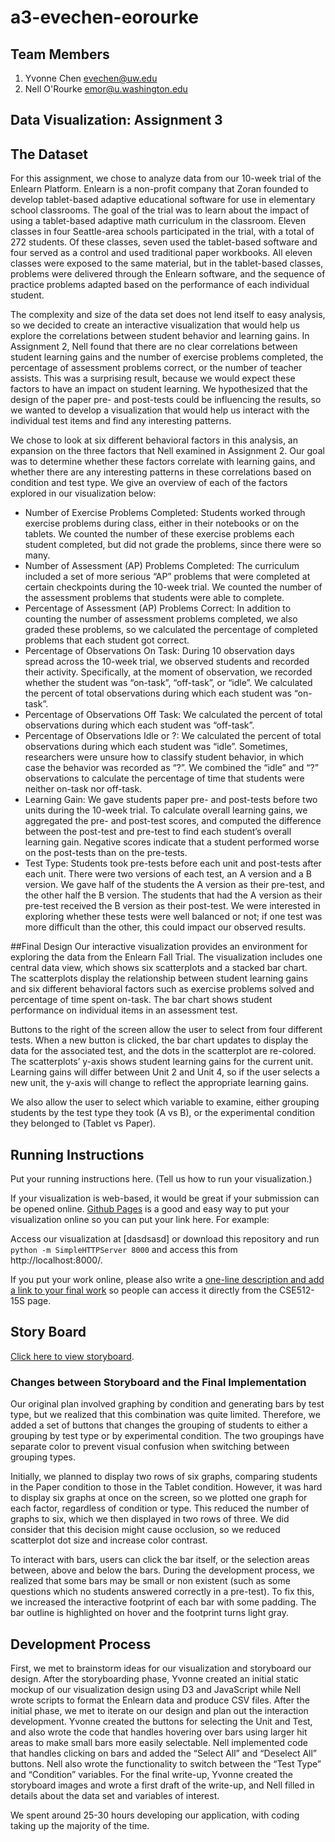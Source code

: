a3-evechen-eorourke
===============

## Team Members

1. Yvonne Chen evechen@uw.edu
2. Nell O'Rourke emor@u.washington.edu

## Data Visualization: Assignment 3

## The DatasetFor this assignment, we chose to analyze data from our 10-week trial of the Enlearn Platform.  Enlearn is a non-profit company that Zoran founded to develop tablet-based adaptive educational software for use in elementary school classrooms.  The goal of the trial was to learn about the impact of using a tablet-based adaptive math curriculum in the classroom.  Eleven classes in four Seattle-area schools participated in the trial, with a total of 272 students.  Of these classes, seven used the tablet-based software and four served as a control and used traditional paper workbooks.  All eleven classes were exposed to the same material, but in the tablet-based classes, problems were delivered through the Enlearn software, and the sequence of practice problems adapted based on the performance of each individual student.The complexity and size of the data set does not lend itself to easy analysis, so we decided to create an interactive visualization that would help us explore the correlations between student behavior and learning gains.  In Assignment 2, Nell found that there are no clear correlations between student learning gains and the number of exercise problems completed, the percentage of assessment problems correct, or the number of teacher assists.  This was a surprising result, because we would expect these factors to have an impact on student learning.  We hypothesized that the design of the paper pre- and post-tests could be influencing the results, so we wanted to develop a visualization that would help us interact with the individual test items and find any interesting patterns.We chose to look at six different behavioral factors in this analysis, an expansion on the three factors that Nell examined in Assignment 2.  Our goal was to determine whether these factors correlate with learning gains, and whether there are any interesting patterns in these correlations based on condition and test type.  We give an overview of each of the factors explored in our visualization below:

- Number of Exercise Problems Completed: Students worked through exercise problems during class, either in their notebooks or on the tablets. We counted the number of these exercise problems each student completed, but did not grade the problems, since there were so many.- Number of Assessment (AP) Problems Completed: The curriculum included a set of more serious “AP” problems that were completed at certain checkpoints during the 10-week trial. We counted the number of the assessment problems that students were able to complete.- Percentage of Assessment (AP) Problems Correct: In addition to counting the number of assessment problems completed, we also graded these problems, so we calculated the percentage of completed problems that each student got correct.- Percentage of Observations On Task: During 10 observation days spread across the 10-week trial, we observed students and recorded their activity.  Specifically, at the moment of observation, we recorded whether the student was “on-task”, “off-task”, or “idle”. We calculated the percent of total observations during which each student was “on-task”. - Percentage of Observations Off Task: We calculated the percent of total observations during which each student was “off-task”. - Percentage of Observations Idle or ?: We calculated the percent of total observations during which each student was “idle”.  Sometimes, researchers were unsure how to classify student behavior, in which case the behavior was recorded as “?”. We combined the “idle” and “?” observations to calculate the percentage of time that students were neither on-task nor off-task.- Learning Gain: We gave students paper pre- and post-tests before two units during the 10-week trial. To calculate overall learning gains, we aggregated the pre- and post-test scores, and computed the difference between the post-test and pre-test to find each student’s overall learning gain. Negative scores indicate that a student performed worse on the post-tests than on the pre-tests.- Test Type: Students took pre-tests before each unit and post-tests after each unit. There were two versions of each test, an A version and a B version.  We gave half of the students the A version as their pre-test, and the other half the B version.  The students that had the A version as their pre-test received the B version as their post-test.  We were interested in exploring whether these tests were well balanced or not; if one test was more difficult than the other, this could impact our observed results.

##Final DesignOur interactive visualization provides an environment for exploring the data from the Enlearn Fall Trial.  The visualization includes one central data view, which shows six scatterplots and a stacked bar chart.  The scatterplots display the relationship between student learning gains and six different behavioral factors such as exercise problems solved and percentage of time spent on-task. The bar chart shows student performance on individual items in an assessment test.Buttons to the right of the screen allow the user to select from four different tests. When a new button is clicked, the bar chart updates to display the data for the associated test, and the dots in the scatterplot are re-colored.  The scatterplots’ y-axis shows student learning gains for the current unit.  Learning gains will differ between Unit 2 and Unit 4, so if the user selects a new unit, the y-axis will change to reflect the appropriate learning gains.We also allow the user to select which variable to examine, either grouping students by the test type they took (A vs B), or the experimental condition they belonged to (Tablet vs Paper).

## Running Instructions

Put your running instructions here. (Tell us how to run your visualization.) 

If your visualization is web-based,  it would be great if your submission can be opened online. [Github Pages](http://pages.github.com/) is a good and easy way to put your visualization online so you can put your link here.  For example:

Access our visualization at [dasdsasd] or download this repository and run `python -m SimpleHTTPServer 8000` and access this from http://localhost:8000/.

If you put your work online, please also write a [one-line description and add a link to your final work](http://note.io/1n3u46s) so people can access it directly from the CSE512-15S page.

## Story Board

[Click here to view storyboard](storyboard.pdf?raw=true).

### Changes between Storyboard and the Final Implementation

Our original plan involved graphing by condition and generating bars by test type, but we realized that this combination was quite limited. Therefore, we added a set of buttons that changes the grouping of students to either a grouping by test type or by experimental condition. The two groupings have separate color to prevent visual confusion when switching between grouping types.Initially, we planned to display two rows of six graphs, comparing students in the Paper condition to those in the Tablet condition. However, it was hard to display six graphs at once on the screen, so we plotted one graph for each factor, regardless of condition or type. This reduced the number of graphs to six, which we then displayed in two rows of three. We did consider that this decision might cause occlusion, so we reduced scatterplot dot size and increase color contrast.To interact with bars, users can click the bar itself, or the selection areas between, above and below the bars. During the development process, we realized that some bars may be small or non existent (such as some questions which no students answered correctly in a pre-test). To fix this, we increased the interactive footprint of each bar with some padding. The bar outline is highlighted on hover and the footprint turns light gray.

## Development Process

First, we met to brainstorm ideas for our visualization and storyboard our design.  After the storyboarding phase, Yvonne created an initial static mockup of our visualization design using D3 and JavaScript while Nell wrote scripts to format the Enlearn data and produce CSV files.  After the initial phase, we met to iterate on our design and plan out the interaction development.  Yvonne created the buttons for selecting the Unit and Test, and also wrote the code that handles hovering over bars using larger hit areas to make small bars more easily selectable.  Nell implemented code that handles clicking on bars and added the “Select All” and “Deselect All” buttons.  Nell also wrote the functionality to switch between the “Test Type” and “Condition” variables.  For the final write-up, Yvonne created the storyboard images and wrote a first draft of the write-up, and Nell filled in details about the data set and variables of interest. 

We spent around 25-30 hours developing our application, with coding taking up the majority of the time.
